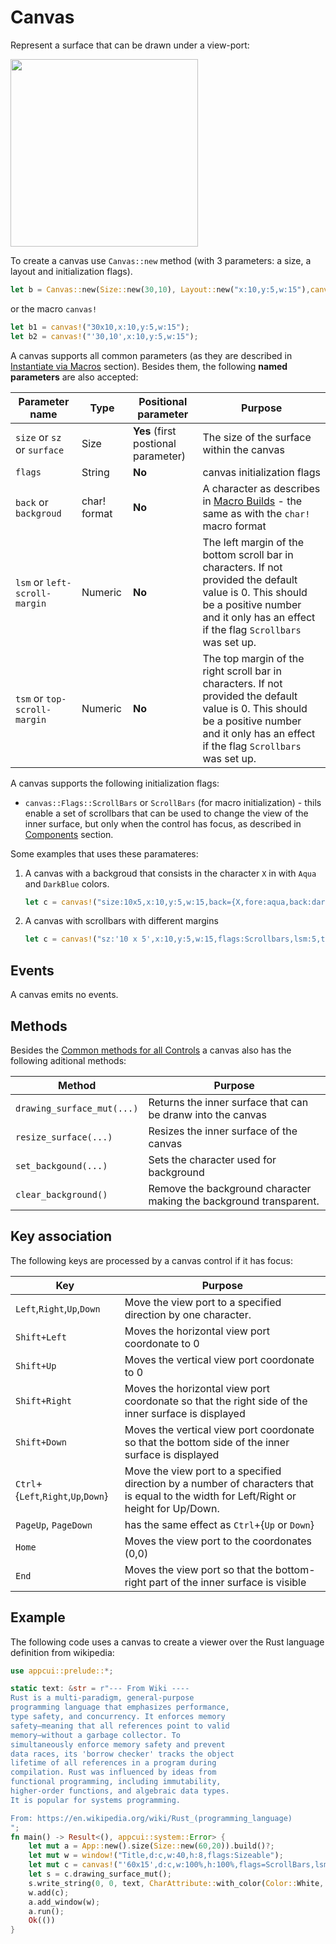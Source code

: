 # Canvas

Represent a surface that can be drawn under a view-port:

<img src="img/canvas.png" width=300/>

To create a canvas use `Canvas::new` method (with 3 parameters: a size, a layout and initialization flags).
```rs
let b = Canvas::new(Size::new(30,10), Layout::new("x:10,y:5,w:15"),canvas::Flags::None);
```
or the macro `canvas!`
```rs
let b1 = canvas!("30x10,x:10,y:5,w:15");
let b2 = canvas!("'30,10',x:10,y:5,w:15");
```

A canvas supports all common parameters (as they are described in [Instantiate via Macros](../instantiate_via_macros.md) section). Besides them, the following **named parameters** are also accepted:

| Parameter name                | Type         | Positional parameter                | Purpose                                                                                                                                                                                         |
| ----------------------------- | ------------ | ----------------------------------- | ----------------------------------------------------------------------------------------------------------------------------------------------------------------------------------------------- |
| `size` or `sz` or `surface`   | Size         | **Yes** (first postional parameter) | The size of the surface within the canvas                                                                                                                                                       |
| `flags`                       | String       | **No**                              | canvas initialization flags                                                                                                                                                                     |
| `back` or `backgroud`         | char! format | **No**                              | A character as describes in [Macro Builds](../../chapter-2/screen.md#macro-builds) - the same as with the  `char!` macro format                                                                 |
| `lsm` or `left-scroll-margin` | Numeric      | **No**                              | The left margin of the bottom scroll bar in characters. If not provided the default value is 0. This should be a positive number and it only has an effect if the flag `Scrollbars` was set up. |
| `tsm` or `top-scroll-margin`  | Numeric      | **No**                              | The top margin of the right scroll bar in characters. If not provided the default value is 0. This should be a positive number and it only has an effect if the flag `Scrollbars` was set up.   |

A canvas supports the following initialization flags:
* `canvas::Flags::ScrollBars` or `ScrollBars` (for macro initialization) - thils enable a set of scrollbars that can be used to change the view of the inner surface, but only when the control has focus, as described in [Components](../components.md) section.

Some examples that uses these paramateres:

1. A canvas with a backgroud that consists in the character `X` in with `Aqua` and `DarkBlue` colors.
    ```rs
    let c = canvas!("size:10x5,x:10,y:5,w:15,back={X,fore:aqua,back:darkblue}");
    ```
2. A canvas with scrollbars with different margins
    ```rs
    let c = canvas!("sz:'10 x 5',x:10,y:5,w:15,flags:Scrollbars,lsm:5,tsm:1");
    ```

## Events
A canvas emits no events.

## Methods

Besides the [Common methods for all Controls](../common_methods.md) a canvas also has the following aditional methods:

| Method                     | Purpose                                                            |
| -------------------------- | ------------------------------------------------------------------ |
| `drawing_surface_mut(...)` | Returns the inner surface that can be dranw into the canvas        |
| `resize_surface(...)`      | Resizes the inner surface of the canvas                            |
| `set_backgound(...)`       | Sets the character used for background                             |
| `clear_background()`       | Remove the background character making the background transparent. |

## Key association

The following keys are processed by a canvas control if it has focus:

| Key                                 | Purpose                                                                                                                                |
| ----------------------------------- | -------------------------------------------------------------------------------------------------------------------------------------- |
| `Left`,`Right`,`Up`,`Down`          | Move the view port to a specified direction by one character.                                                                          |
| `Shift+Left`                        | Moves the horizontal view port coordonate to 0                                                                                         |
| `Shift+Up`                          | Moves the vertical view port coordonate to 0                                                                                           |
| `Shift+Right`                       | Moves the horizontal view port coordonate so that the right side of the inner surface is displayed                                     |
| `Shift+Down`                        | Moves the vertical view port coordonate so that the bottom side of the inner surface is displayed                                      |
| `Ctrl`+{`Left`,`Right`,`Up`,`Down`} | Move the view port to a specified direction by a number of characters that is equal to the width for Left/Right or height for Up/Down. |
| `PageUp`, `PageDown`                | has the same effect as `Ctrl`+{`Up` or `Down`}                                                                                         |
| `Home`                              | Moves the view port to the coordonates (0,0)                                                                                           |
| `End`                               | Moves the view port so that the bottom-right part of the inner surface is visible                                                      |

## Example

The following code uses a canvas to create a viewer over the Rust language definition from wikipedia:

```rs
use appcui::prelude::*;

static text: &str = r"--- From Wiki ----
Rust is a multi-paradigm, general-purpose 
programming language that emphasizes performance, 
type safety, and concurrency. It enforces memory 
safety—meaning that all references point to valid 
memory—without a garbage collector. To 
simultaneously enforce memory safety and prevent 
data races, its 'borrow checker' tracks the object 
lifetime of all references in a program during 
compilation. Rust was influenced by ideas from 
functional programming, including immutability, 
higher-order functions, and algebraic data types. 
It is popular for systems programming.

From: https://en.wikipedia.org/wiki/Rust_(programming_language)
";
fn main() -> Result<(), appcui::system::Error> {
    let mut a = App::new().size(Size::new(60,20)).build()?;
    let mut w = window!("Title,d:c,w:40,h:8,flags:Sizeable");
    let mut c = canvas!("'60x15',d:c,w:100%,h:100%,flags=ScrollBars,lsm:3,tsm:1");
    let s = c.drawing_surface_mut();
    s.write_string(0, 0, text, CharAttribute::with_color(Color::White, Color::Black), true);
    w.add(c);
    a.add_window(w);
    a.run();
    Ok(())
}
```